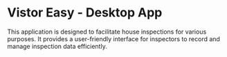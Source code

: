 # Vistor Easy - Desktop App
This application is designed to facilitate house inspections for various purposes. It provides a user-friendly interface for inspectors to record and manage inspection data efficiently.